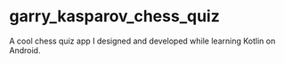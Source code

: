 # garry_kasparov_chess_quiz
A cool chess quiz app I designed and developed while learning Kotlin on Android. 
